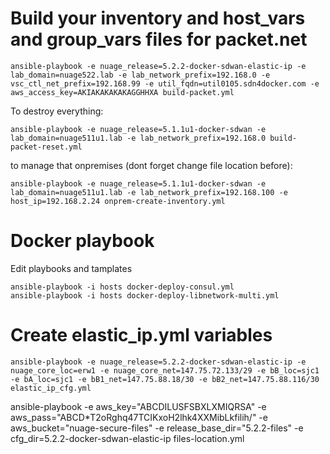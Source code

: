 # Build your inventory and host_vars and group_vars files for packet.net

```
ansible-playbook -e nuage_release=5.2.2-docker-sdwan-elastic-ip -e lab_domain=nuage522.lab -e lab_network_prefix=192.168.0 -e vsc_ctl_net_prefix=192.168.99 -e util_fqdn=util0105.sdn4docker.com -e aws_access_key=AKIAKAKAKAKAGGHHXA build-packet.yml
```

To destroy everything:
```
ansible-playbook -e nuage_release=5.1.1u1-docker-sdwan -e lab_domain=nuage511u1.lab -e lab_network_prefix=192.168.0 build-packet-reset.yml
```

to manage that onpremises (dont forget change file location before):
```
ansible-playbook -e nuage_release=5.1.1u1-docker-sdwan -e lab_domain=nuage511u1.lab -e lab_network_prefix=192.168.100 -e host_ip=192.168.2.24 onprem-create-inventory.yml
```


# Docker playbook

Edit playbooks and tamplates
```
ansible-playbook -i hosts docker-deploy-consul.yml
ansible-playbook -i hosts docker-deploy-libnetwork-multi.yml
```

# Create elastic_ip.yml variables
```
ansible-playbook -e nuage_release=5.2.2-docker-sdwan-elastic-ip -e nuage_core_loc=erw1 -e nuage_core_net=147.75.72.133/29 -e bB_loc=sjc1 -e bA_loc=sjc1 -e bB1_net=147.75.88.18/30 -e bB2_net=147.75.88.116/30  elastic_ip_cfg.yml
```
ansible-playbook -e aws_key="ABCDILUSFSBXLXMIQRSA" -e aws_pass="ABCD*T2oRghq47TCIKxoH2lhk4XXMibLkfilih/" -e aws_bucket="nuage-secure-files" -e release_base_dir="5.2.2-files" -e cfg_dir=5.2.2-docker-sdwan-elastic-ip  files-location.yml
```
